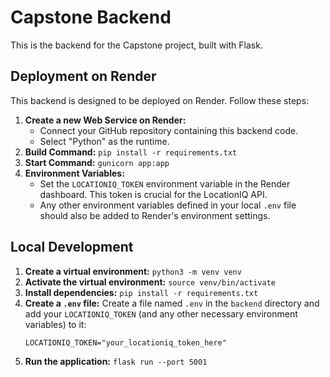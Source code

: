 # Capstone Backend

This is the backend for the Capstone project, built with Flask.

## Deployment on Render

This backend is designed to be deployed on Render. Follow these steps:

1.  **Create a new Web Service on Render:**
    *   Connect your GitHub repository containing this backend code.
    *   Select "Python" as the runtime.
2.  **Build Command:**
    `pip install -r requirements.txt`
3.  **Start Command:**
    `gunicorn app:app`
4.  **Environment Variables:**
    *   Set the `LOCATIONIQ_TOKEN` environment variable in the Render dashboard. This token is crucial for the LocationIQ API.
    *   Any other environment variables defined in your local `.env` file should also be added to Render's environment settings.

## Local Development

1.  **Create a virtual environment:**
    `python3 -m venv venv`
2.  **Activate the virtual environment:**
    `source venv/bin/activate`
3.  **Install dependencies:**
    `pip install -r requirements.txt`
4.  **Create a `.env` file:**
    Create a file named `.env` in the `backend` directory and add your `LOCATIONIQ_TOKEN` (and any other necessary environment variables) to it:
    ```
    LOCATIONIQ_TOKEN="your_locationiq_token_here"
    ```
5.  **Run the application:**
    `flask run --port 5001`
